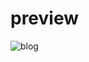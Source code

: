 # preview
![blog](https://user-images.githubusercontent.com/51188767/87494528-7422c680-c679-11ea-82b4-293797d34d27.PNG)
